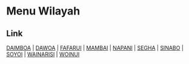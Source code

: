 # Menu Wilayah

## Link

[DAIMBOA](https://github.com/gigit-pemilu/pemilu-2024-91-papua/tree/main/pileg-dpr/hitung-suara/sub/91-papua/sub/15-waropen/sub/15-soyoi-mambai/sub/2003-daimboa)
 | 
[DAWOA](https://github.com/gigit-pemilu/pemilu-2024-91-papua/tree/main/pileg-dpr/hitung-suara/sub/91-papua/sub/15-waropen/sub/15-soyoi-mambai/sub/2008-dawoa)
 | 
[FAFARUI](https://github.com/gigit-pemilu/pemilu-2024-91-papua/tree/main/pileg-dpr/hitung-suara/sub/91-papua/sub/15-waropen/sub/15-soyoi-mambai/sub/2007-fafarui)
 | 
[MAMBAI](https://github.com/gigit-pemilu/pemilu-2024-91-papua/tree/main/pileg-dpr/hitung-suara/sub/91-papua/sub/15-waropen/sub/15-soyoi-mambai/sub/2001-mambai)
 | 
[NAPANI](https://github.com/gigit-pemilu/pemilu-2024-91-papua/tree/main/pileg-dpr/hitung-suara/sub/91-papua/sub/15-waropen/sub/15-soyoi-mambai/sub/2004-napani)
 | 
[SEGHA](https://github.com/gigit-pemilu/pemilu-2024-91-papua/tree/main/pileg-dpr/hitung-suara/sub/91-papua/sub/15-waropen/sub/15-soyoi-mambai/sub/2005-segha)
 | 
[SINABO](https://github.com/gigit-pemilu/pemilu-2024-91-papua/tree/main/pileg-dpr/hitung-suara/sub/91-papua/sub/15-waropen/sub/15-soyoi-mambai/sub/2009-sinabo)
 | 
[SOYOI](https://github.com/gigit-pemilu/pemilu-2024-91-papua/tree/main/pileg-dpr/hitung-suara/sub/91-papua/sub/15-waropen/sub/15-soyoi-mambai/sub/2002-soyoi)
 | 
[WAINARISI](https://github.com/gigit-pemilu/pemilu-2024-91-papua/tree/main/pileg-dpr/hitung-suara/sub/91-papua/sub/15-waropen/sub/15-soyoi-mambai/sub/2006-wainarisi)
 | 
[WOINUI](https://github.com/gigit-pemilu/pemilu-2024-91-papua/tree/main/pileg-dpr/hitung-suara/sub/91-papua/sub/15-waropen/sub/15-soyoi-mambai/sub/2010-woinui)

